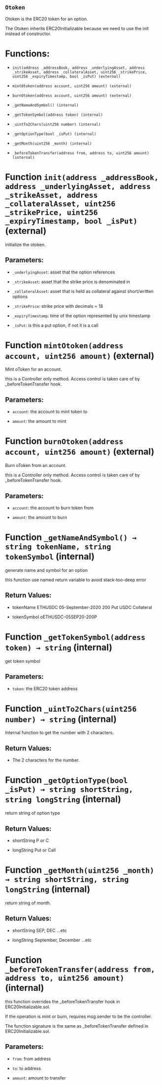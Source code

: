 ## `Otoken`

Otoken is the ERC20 token for an option.

The Otoken inherits ERC20Initializable because we need to use the init instead of constructor.

# Functions:

- `init(address _addressBook, address _underlyingAsset, address _strikeAsset, address _collateralAsset, uint256 _strikePrice, uint256 _expiryTimestamp, bool _isPut) (external)`

- `mintOtoken(address account, uint256 amount) (external)`

- `burnOtoken(address account, uint256 amount) (external)`

- `_getNameAndSymbol() (internal)`

- `_getTokenSymbol(address token) (internal)`

- `_uintTo2Chars(uint256 number) (internal)`

- `_getOptionType(bool _isPut) (internal)`

- `_getMonth(uint256 _month) (internal)`

- `_beforeTokenTransfer(address from, address to, uint256 amount) (internal)`

# Function `init(address _addressBook, address _underlyingAsset, address _strikeAsset, address _collateralAsset, uint256 _strikePrice, uint256 _expiryTimestamp, bool _isPut)` (external)

initialize the otoken.

## Parameters:

- `_underlyingAsset`: asset that the option references

- `_strikeAsset`: asset that the strike price is denominated in

- `_collateralAsset`: asset that is held as collateral against short/written options

- `_strikePrice`: strike price with decimals = 18

- `_expiryTimestamp`: time of the option represented by unix timestamp

- `_isPut`: is this a put option, if not it is a call

# Function `mintOtoken(address account, uint256 amount)` (external)

Mint oToken for an account.

this is a Controller only method. Access control is taken care of by _beforeTokenTransfer hook.

## Parameters:

- `account`: the account to mint token to

- `amount`: the amount to mint

# Function `burnOtoken(address account, uint256 amount)` (external)

Burn oToken from an account.

this is a Controller only method. Access control is taken care of by _beforeTokenTransfer hook.

## Parameters:

- `account`: the account to burn token from

- `amount`: the amount to burn

# Function `_getNameAndSymbol() → string tokenName, string tokenSymbol` (internal)

generate name and symbol for an option

this function use named return variable to avoid stack-too-deep error

## Return Values:

- tokenName ETHUSDC 05-September-2020 200 Put USDC Collateral

- tokenSymbol oETHUSDC-05SEP20-200P

# Function `_getTokenSymbol(address token) → string` (internal)

get token symbol

## Parameters:

- `token`: the ERC20 token address

# Function `_uintTo2Chars(uint256 number) → string` (internal)

Internal function to get the number with 2 characters.

## Return Values:

- The 2 characters for the number.

# Function `_getOptionType(bool _isPut) → string shortString, string longString` (internal)

return string of option type

## Return Values:

- shortString P or C

- longString Put or Call

# Function `_getMonth(uint256 _month) → string shortString, string longString` (internal)

return string of month.

## Return Values:

- shortString SEP, DEC ...etc

- longString September, December ...etc

# Function `_beforeTokenTransfer(address from, address to, uint256 amount)` (internal)

this function overrides the _beforeTokenTransfer hook in ERC20Initializable.sol.

If the operation is mint or burn, requires msg.sender to be the controller.

The function signature is the same as _beforeTokenTransfer defined in ERC20Initializable.sol.

## Parameters:

- `from`: from address

- `to`: to address

- `amount`: amount to transfer
